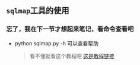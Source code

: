 ## `sqlmap`工具的使用

### 忘了，我在下一节才想起来笔记，看命令查看吧

- python sqlmap.py -h  可以查看帮助  

  > 看不懂就看这个教程吧   [这是教程链接](https://www.anquanke.com/post/id/235846) 

